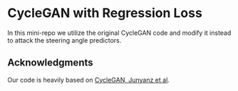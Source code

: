 # CycleGAN with Regression Loss
In this mini-repo we utilize the original CycleGAN code and modify it instead to attack the steering angle predictors.


## Acknowledgments
Our code is heavily based on [CycleGAN, Junyanz et al](https://github.com/junyanz/pytorch-CycleGAN-and-pix2pix).
